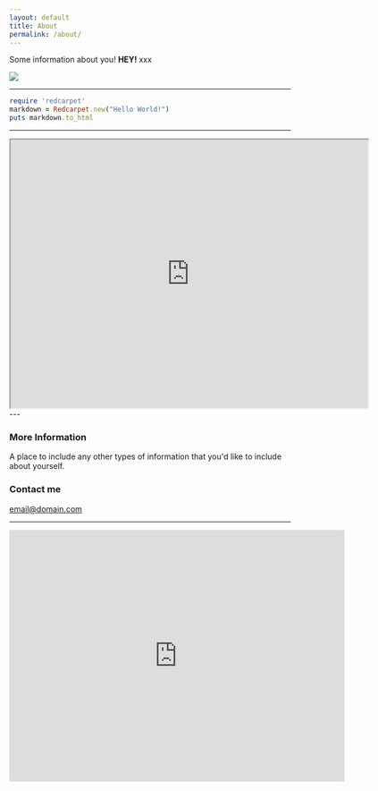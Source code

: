 ```yaml
---
layout: default
title: About
permalink: /about/
---
```


Some information about you! <strong> HEY! </strong> xxx

![](https://mrmccormack.github.io/images/shrek.jpg )

---

```ruby
require 'redcarpet'
markdown = Redcarpet.new("Hello World!")
puts markdown.to_html
```

---

<iframe src="https://www.google.com/maps/d/embed?mid=1ELysbd_HcyENvsuK5auBFbFpwZ0" width="640" height="480"></iframe>
---

### More Information

A place to include any other types of information that you'd like to include about yourself.

### Contact me

[email@domain.com](mailto:email@domain.com)

---
<iframe src="https://www.google.com/maps/embed?pb=!1m18!1m12!1m3!1d2648.7897440927322!2d-89.27185718378226!3d48.40298077924549!2m3!1f0!2f0!3f0!3m2!1i1024!2i768!4f13.1!3m3!1m2!1s0x4d5921d099e9d447%3A0x2fdeb4b250a8e1a8!2sConfederation+College!5e0!3m2!1sen!2sca!4v1473528846687" width="600" height="450" frameborder="0" style="border:0" allowfullscreen></iframe>

